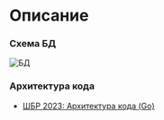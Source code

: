 # Описание

### Схема БД
![БД](https://github.com/user-attachments/assets/10e5ffc4-6c6c-4736-bf53-ae2ae5b9225d)

### Архитектура кода
- [ШБР 2023: Архитектура кода (Go)](https://www.youtube.com/watch?v=0Fhsgmz-Gig&list=PLZvfMc-lVSSO2zhyyxQLFmio8NxvQqZoN&index=4&t=817s&ab_channel=Young%26%26Yandex%3A%D0%B1%D1%8D%D0%BA%D0%B5%D0%BD%D0%B4-%D1%80%D0%B0%D0%B7%D1%80%D0%B0%D0%B1%D0%BE%D1%82%D0%BA%D0%B0)
